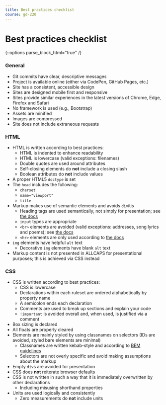 ```yaml
---
title: Best practices checklist
course: gd-220
---
```


Best practices checklist
========================

{::options parse_block_html="true" /}
<div class="content-wrapper checklist">

### General
- Git commits have clear, descriptive messages
- Project is available online (either via CodePen, GitHub Pages, etc.)
- Site has a consistent, accessible design
- Sites are designed mobile first and responsive
- Sites provide similar experiences in the latest versions of Chrome, Edge, Firefox and Safari
- No framework is used (e.g., Bootstrap)
- Assets are minified
- Images are compressed
- Site does not include extraneous requests

### HTML
- HTML is written according to best practices:
  - HTML is indented to enhance readability
  - HTML is lowercase (valid exceptions: filenames)
  - Double quotes are used around attributes
  - Self-closing elements do **not** include a closing slash
  - Boolean attributes do **not** include values
- A proper HTML5 `doctype` is set
- The `head` includes the following:
  - `charset`
  - `name="viewport"`
  - `title`  
- Markup makes use of semantic elements and avoids `div`itis
  - Heading tags are used semantically, not simply for presentation; see [the docs](https://developer.mozilla.org/en-US/docs/Web/HTML/Element/Heading_Elements)
  - `input` types are appropriate
  - `<br>` elements are avoided (valid exceptions: addresses, song lyrics and poems); see [the docs](https://developer.mozilla.org/en-US/docs/Web/HTML/Element/br)
  - `<hr>` elements are only used according to [the docs](https://developer.mozilla.org/en-US/docs/Web/HTML/Element/hr)
- `img` elements have helpful `alt` text
  - Decorative `img` elements have blank `alt` text
- Markup content is not presented in ALLCAPS for presentational purposes; this is achieved via CSS instead

### CSS
- CSS is written according to best practices:
  - CSS is lowercase
  - Declarations within each ruleset are ordered alphabetically by property name
  - A semicolon ends each declaration
  - Comments are used to break up sections and explain your code
  - `!important` is avoided overall and, when used, is justified via a comment
- Box sizing is declared
- All floats are properly cleared
- Elements are mainly styled by using classnames on selectors (IDs are avoided, styled bare elements are minimal)
  - Classnames are written kebab-style and according to [BEM guidelines](https://en.bem.info/methodology/key-concepts/)
  - Selectors are not overly specific and avoid making assumptions about the markup
- Empty `div`s are avoided for presentation
- CSS does **not** reiterate browser defaults
- CSS is not written in such a way that it is immediately overwritten by other declarations
  - Including misusing shorthand properties
- Units are used logically and consistently
  - Zero measurements do **not** include units


</div>
